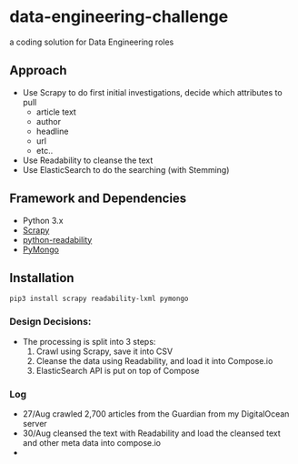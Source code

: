 # data-engineering-challenge
a coding solution for Data Engineering roles


## Approach
* Use Scrapy to do first initial investigations, decide which attributes to pull
    * article text
    * author
    * headline
    * url
    * etc..
* Use Readability to cleanse the text
* Use ElasticSearch to do the searching (with Stemming)

## Framework and Dependencies
* Python 3.x
* [Scrapy](http://scrapy.org/)
* [python-readability](https://github.com/buriy/python-readability)
* [PyMongo](https://api.mongodb.com/python/current/)

## Installation
```
pip3 install scrapy readability-lxml pymongo
```

### Design Decisions:
* The processing is split into 3 steps:
    1. Crawl using Scrapy, save it into CSV
    1. Cleanse the data using Readability, and load it into Compose.io
    1. ElasticSearch API is put on top of Compose


### Log
* 27/Aug crawled 2,700 articles from the Guardian from my DigitalOcean server
* 30/Aug cleansed the text with Readability and load the cleansed text and other meta data into compose.io
*